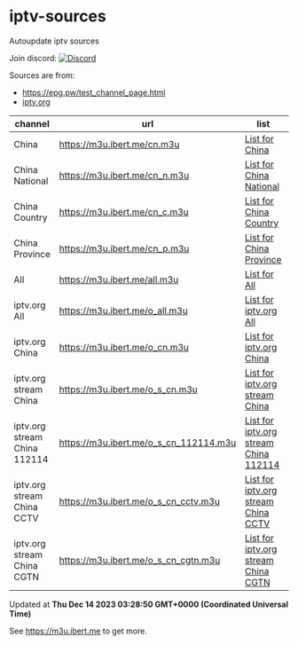 # iptv-sources

Autoupdate iptv sources

Join discord: [![Discord](https://discord.badge.ibert.me/api/server/betxHcsTqa)](https://discord.gg/betxHcsTqa)

Sources are from:

- <https://epg.pw/test_channel_page.html>
- [iptv.org](https://github.com/iptv-org/iptv)

| channel | url | list | count |
| ------- | --- | ---- | ----- |
| China | <https://m3u.ibert.me/cn.m3u> | [List for China](https://m3u.ibert.me/list/cn.list) | 176 |
| China National | <https://m3u.ibert.me/cn_n.m3u> | [List for China National](https://m3u.ibert.me/list/cn_n.list) | 10 |
| China Country | <https://m3u.ibert.me/cn_c.m3u> | [List for China Country](https://m3u.ibert.me/list/cn_c.list) | 187 |
| China Province | <https://m3u.ibert.me/cn_p.m3u> | [List for China Province](https://m3u.ibert.me/list/cn_p.list) | 36 |
| All | <https://m3u.ibert.me/all.m3u> | [List for All](https://m3u.ibert.me/list/all.list) | 1780 |
| iptv.org All | <https://m3u.ibert.me/o_all.m3u> | [List for iptv.org All](https://m3u.ibert.me/list/o_all.list) | 5088 |
| iptv.org China | <https://m3u.ibert.me/o_cn.m3u> | [List for iptv.org China](https://m3u.ibert.me/list/o_cn.list) | 43 |
| iptv.org stream China | <https://m3u.ibert.me/o_s_cn.m3u> | [List for iptv.org stream China](https://m3u.ibert.me/list/o_s_cn.list) | 491 |
| iptv.org stream China 112114 | <https://m3u.ibert.me/o_s_cn_112114.m3u> | [List for iptv.org stream China 112114](https://m3u.ibert.me/list/o_s_cn_112114.list) | 18 |
| iptv.org stream China CCTV | <https://m3u.ibert.me/o_s_cn_cctv.m3u> | [List for iptv.org stream China CCTV](https://m3u.ibert.me/list/o_s_cn_cctv.list) | 22 |
| iptv.org stream China CGTN | <https://m3u.ibert.me/o_s_cn_cgtn.m3u> | [List for iptv.org stream China CGTN](https://m3u.ibert.me/list/o_s_cn_cgtn.list) | 6 |

Updated at **Thu Dec 14 2023 03:28:50 GMT+0000 (Coordinated Universal Time)**

See <https://m3u.ibert.me> to get more.
